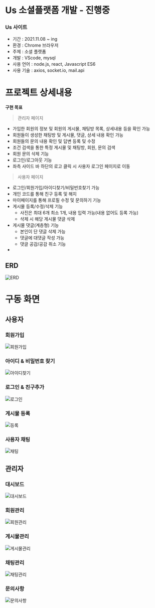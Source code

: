 # Us 소셜플랫폼 개발 - 진행중

### Us 사이트

* 기간 : 2021.11.08 ~ ing
* 환경 : Chrome 브라우저
* 주제 : 소셜 플랫폼
* 개발 : VScode, mysql
* 사용 언어 : node.js, react, Javascript ES6
* 사용 기술 : axios, socket.io, mail.api

# 프로젝트 상세내용

**구현 목표**
> 관리자 페이지
+ 가입한 회원의 정보 및 회원의 게시물, 채팅방 목록, 상세내용 등을 확인 가능
+ 회원들이 생성한 채팅방 및 게시물, 댓글, 상세 내용 확인 가능
+ 회원들의 문의 내용 확인 및 답변 등록 및 수정
+ 조건 검색을 통한 특정 게시물 및 채팅방, 회원, 문의 검색
+ 회원 문의 삭제 기능
+ 로그인/로그아웃 기능
+ 좌측 사이드 바 하단의 로고 클릭 시 사용자 로그인 페이지로 이동
> 사용자 페이지
+ 로그인/회원가입/아이디찾기/비밀번호찾기 가능
+ 개인 코드를 통해 친구 등록 및 해지
+ 마이페이지를 통해 프로필 수정 및 문의하기 기능
+ 게시물 등록/수정/삭제 기능
  + 사진은 최대 6개 최소 1개, 내용 입력 가능(내용 없어도 등록 가능)
  + 삭제 시 해당 게시물 댓글 삭제
+ 게시물 댓글(계층형) 기능
  + 본인이 단 댓글 삭제 가능
  + 댓글에 대댓글 작성 가능
  + 댓글 공감/공감 취소 기능
+ 

## ERD
![ERD](/image/erd.png)

# 구동 화면
## 사용자
  ### 회원가입
![회원가입](/image/사용자_회원가입.gif)  
  ### 아이디 & 비밀번호 찾기
![아이디찾기](/image/사용자_찾기.gif)
  ### 로그인 & 친구추가
![로그인](/image/사용자_로그인친구추가.gif)
  ### 게시물 등록
![등록](/image/사용자_게시물등록.gif)
  ### 사용자 채팅
![채팅](/image/사용자_채팅.gif)

## 관리자
  ### 대시보드
![대시보드](/image/관리자_대시보드.gif)
  ### 회원관리
![회원관리](/image/관리자_회원관리.gif)
  ### 게시물관리
![게시물관리](/image/관리자_게시물관리.gif)
  ### 채팅관리
![채팅관리](/image/관리자_채팅관리.gif)
  ### 문의사항
![문의사항](/image/관리자_문의사항.gif)





